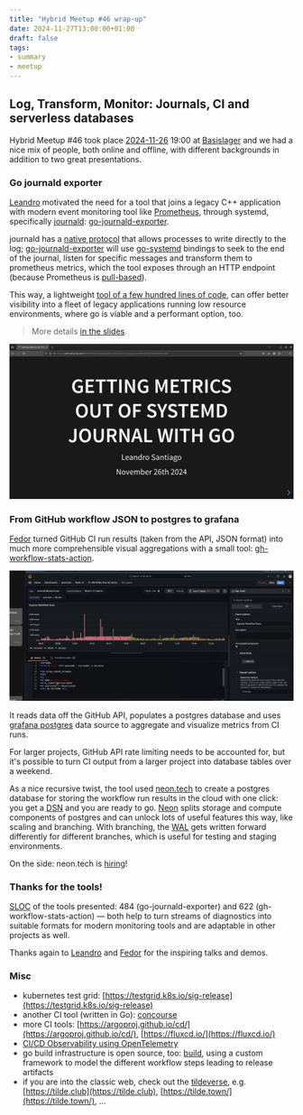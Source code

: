 ```yaml
---
title: "Hybrid Meetup #46 wrap-up"
date: 2024-11-27T13:00:00+01:00
draft: false
tags:
- summary
- meetup
---
```


## Log, Transform, Monitor: Journals, CI and serverless databases

Hybrid Meetup #46 took place
[2024-11-26](https://www.meetup.com/leipzig-golang/events/298481354/) 19:00 at
[Basislager](https://www.basislager.co/) and we had a nice mix of people, both
online and offline, with different backgrounds in addition to two great
presentations.

### Go journald exporter

[Leandro](https://www.linkedin.com/in/leandrosansilva/) motivated the need for
a tool that joins a legacy C++ application with modern event monitoring tool
like [Prometheus](https://github.com/prometheus/prometheus), through systemd,
specifically
[journald](https://man7.org/linux/man-pages/man8/systemd-journald.service.8.html):
[go-journald-exporter](https://gitlab.com/leandrosansilva/go-journald-exporter).

journald has a [native protocol](https://systemd.io/JOURNAL_NATIVE_PROTOCOL/)
that allows processes to write directly to the log;
[go-journald-exporter](https://gitlab.com/leandrosansilva/go-journald-exporter)
will use [go-systemd](https://github.com/coreos/go-systemd) bindings to seek to
the end of the journal, listen for specific messages and transform them to
prometheus metrics, which the tool exposes through an HTTP endpoint (because Prometheus is
[pull-based](https://prometheus.io/docs/introduction/faq/#why-do-you-pull-rather-than-push)).

This way, a lightweight [tool of a few hundred lines of code](https://gitlab.com/leandrosansilva/go-journald-exporter/), can offer better
visibility into a fleet of legacy applications running low resource
environments, where go is viable and a performant option, too.

> More details [in the slides](/downloads/leipzig-gophers-46-2024-11-26-go-journald-exporter.html).

[![](/images/meetup-46-go-journald-exporter-slides-screenie.png)](/downloads/leipzig-gophers-46-2024-11-26-go-journald-exporter.html)

### From GitHub workflow JSON to postgres to grafana

[Fedor](https://www.linkedin.com/in/fedor-dikarev/) turned GitHub CI run
results (taken from the API, JSON format) into much more comprehensible visual
aggregations with a small tool:
[gh-workflow-stats-action](https://github.com/neondatabase/gh-workflow-stats-action/).

[![](/images/meetup-46-screenie.png)](https://github.com/neondatabase/neon/actions)

It reads data off the GitHub API, populates a postgres database and uses
[grafana
postgres](https://grafana.com/docs/grafana/latest/datasources/postgres/) data
source to aggregate and visualize metrics from CI runs.

For larger projects, GitHub API rate limiting needs to be accounted for, but
it's possible to turn CI output from a larger project into database tables over
a weekend.

As a nice recursive twist, the tool used [neon.tech](https://neon.tech/) to
create a postgres database for storing the workflow run results in the cloud
with one click: you get a [DSN](https://en.wikipedia.org/wiki/Data_source_name) and you are ready to go.
[Neon](https://github.com/neondatabase/neon) splits storage and compute
components of postgres and can unlock lots of useful features this way, like
scaling and branching. With branching, the
[WAL](https://www.postgresql.org/docs/current/wal-intro.html) gets written
forward differently for different branches, which is useful for testing and
staging environments.

On the side: neon.tech is [hiring](https://neon.tech/careers)!

### Thanks for the tools!

[SLOC](https://github.com/XAMPPRocky/tokei) of the tools presented: 484 (go-journald-exporter) and 622
(gh-workflow-stats-action) &mdash; both help to turn streams of diagnostics into
suitable formats for modern monitoring tools and are adaptable in other projects as well.

Thanks again to [Leandro](https://www.linkedin.com/in/leandrosansilva/) and
[Fedor](https://www.linkedin.com/in/fedor-dikarev/) for the inspiring talks and
demos.


### Misc

* kubernetes test grid: [https://testgrid.k8s.io/sig-release](https://testgrid.k8s.io/sig-release)
* another CI tool (written in Go): [concourse](https://concourse-ci.org/)
* more CI tools: [https://argoproj.github.io/cd/](https://argoproj.github.io/cd/), [https://fluxcd.io/](https://fluxcd.io/)
* [CI/CD Observability using OpenTelemetry](https://www.cloudraft.io/blog/cicd-observability-using-opentelemetry)
* go build infrastructure is open source, too: [build](https://github.com/golang/build), using a custom framework to model the different workflow steps leading to release artifacts
* if you are into the classic web, check out the
  [tildeverse](https://tildeverse.org/), e.g.
[https://tilde.club](https://tilde.club),
[https://tilde.town/](https://tilde.town/), ...

